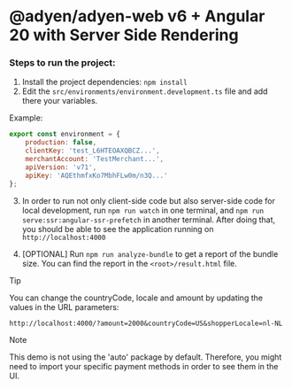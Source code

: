 # @adyen/adyen-web v6 + Angular 20 with Server Side Rendering

### Steps to run the project:

1. Install the project dependencies: `npm install`
2. Edit the `src/environments/environment.development.ts` file and add there your variables.

Example:

```js
export const environment = {
    production: false,
    clientKey: 'test_L6HTEOAXQBCZ...',
    merchantAccount: 'TestMerchant...',
    apiVersion: 'v71',
    apiKey: 'AQEthmfxKo7MbhFLw0m/n3Q...'
};
```

3. In order to run not only client-side code but also server-side code for local development, run `npm run watch` in one terminal, and `npm run serve:ssr:angular-ssr-prefetch` in another terminal. After doing that, you should be able to see the application running on `http://localhost:4000`

4. [OPTIONAL] Run `npm run analyze-bundle` to get a report of the bundle size. You can find the report in the `<root>/result.html` file.

> [!TIP]
> You can change the countryCode, locale and amount by updating the values in the URL parameters:
>
> `http://localhost:4000/?amount=2000&countryCode=US&shopperLocale=nl-NL`

> [!NOTE]
> This demo is not using the 'auto' package by default. Therefore, you might need to import your specific payment methods in order to see them in the UI.
